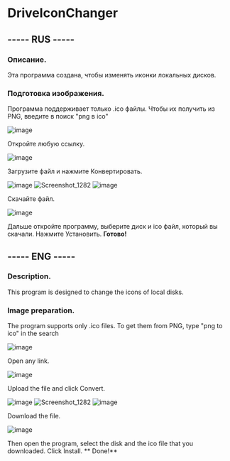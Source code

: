 # DriveIconChanger
## ----- RUS -----

### Описание.

Эта программа создана, чтобы изменять иконки локальных дисков.

### Подготовка изображения.

Программа поддерживает только .ico файлы. Чтобы их получить из PNG, введите в поиск "png в ico"

![image](https://github.com/VladVolkov22222/DriveIconChanger/assets/119122824/8139a29b-4107-4dce-ac62-b77f5e877239)

Откройте любую ссылку.

![image](https://github.com/VladVolkov22222/DriveIconChanger/assets/119122824/a72c5910-3ed3-45c3-9586-bbb98df90aa4)

Загрузите файл и нажмите Конвертировать.

![image](https://github.com/VladVolkov22222/DriveIconChanger/assets/119122824/77de43e6-2349-44bd-a909-34fe849637e8)
![Screenshot_1282](https://github.com/VladVolkov22222/DriveIconChanger/assets/119122824/9c4e1ce8-810b-4e02-a907-ffc94a485534)
![image](https://github.com/VladVolkov22222/DriveIconChanger/assets/119122824/13b3036d-98b0-4bfc-8294-6af80655ddea)

Скачайте файл.

![image](https://github.com/VladVolkov22222/DriveIconChanger/assets/119122824/68f9ea8a-cd77-4e58-bf27-8915ba4eb43f)

Дальше откройте программу, выберите диск и ico файл, который вы скачали.
Нажмите Установить.
**Готово!**

## ----- ENG -----

### Description.

This program is designed to change the icons of local disks.

### Image preparation.

The program supports only .ico files. To get them from PNG, type "png to ico" in the search

![image](https://github.com/VladVolkov22222/DriveIconChanger/assets/119122824/8139a29b-4107-4dce-ac62-b77f5e877239)

Open any link.

![image](https://github.com/VladVolkov22222/DriveIconChanger/assets/119122824/a72c5910-3ed3-45c3-9586-bbb98df90aa4)

Upload the file and click Convert.

![image](https://github.com/VladVolkov22222/DriveIconChanger/assets/119122824/77de43e6-2349-44bd-a909-34fe849637e8)
![Screenshot_1282](https://github.com/VladVolkov22222/DriveIconChanger/assets/119122824/9c4e1ce8-810b-4e02-a907-ffc94a485534)
![image](https://github.com/VladVolkov22222/DriveIconChanger/assets/119122824/13b3036d-98b0-4bfc-8294-6af80655ddea)

Download the file.

![image](https://github.com/VladVolkov22222/DriveIconChanger/assets/119122824/68f9ea8a-cd77-4e58-bf27-8915ba4eb43f)

Then open the program, select the disk and the ico file that you downloaded.
Click Install.
** Done!**


